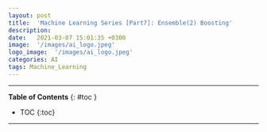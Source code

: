```yaml
---
layout: post
title:  'Machine Learning Series [Part7]: Ensemble(2) Boosting'
description: 
date:   2021-03-07 15:01:35 +0300
image:  '/images/ai_logo.jpeg'
logo_image:  '/images/ai_logo.jpeg'
categories: AI
tags: Machine_Learning
---
```

---

**Table of Contents**
{: #toc }
*  TOC
{:toc}

---
